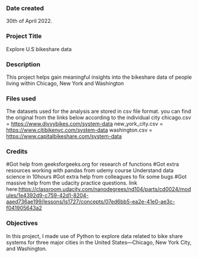 
### Date created
30th of April 2022.

### Project Title
Explore U.S bikeshare data

### Description
This project helps gain meaningful insights into the bikeshare data of people living within Chicago, New York and Washington

### Files used
The datasets used for the analysis are stored in csv file format. you can find the original from the links below according to the individual city 
chicago.csv = https://www.divvybikes.com/system-data
new_york_city.csv = https://www.citibikenyc.com/system-data
washington.csv = https://www.capitalbikeshare.com/system-data


### Credits
#Got help from geeksforgeeks.org for research of functions
#Got extra resources working with pandas from udemy course Understand data science in 10hours
#Got extra help from colleagues to fix some bugs
#Got massive help from the udacity practice questions. link here:https://classroom.udacity.com/nanodegrees/nd104/parts/cd0024/modules/1e4392d9-c759-42d1-8204-aaed736ae199/lessons/ls1727/concepts/07ed6bb5-ea2e-41e0-ae3c-f041905643a2

### Objectives
In this project, I made use of Python to explore data related to bike share systems for three major cities in the United States—Chicago, New York City, and Washington.
